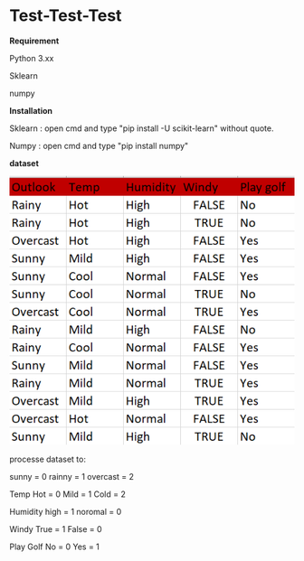 # Test-Test-Test

**Requirement**

Python 3.xx

Sklearn

numpy

**Installation**

Sklearn : open cmd and type "pip install -U scikit-learn" without quote.

Numpy : open cmd and type "pip install numpy"

**dataset**

![alt text](https://github.com/Jumpy237/Test-Test-Test/blob/master/dataset.PNG)

processe dataset to:

sunny = 0
rainny = 1
overcast = 2

Temp
Hot = 0
Mild = 1
Cold = 2

Humidity
high = 1
noromal = 0

Windy
True = 1
False = 0

Play Golf
No = 0
Yes = 1
